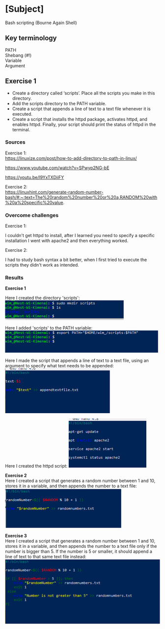 # [Subject]
Bash scripting (Bourne Again Shell)

## Key terminology
PATH  
Shebang (#!)  
Variable  
Argument

## Exercise 1
* Create a directory called ‘scripts’. Place all the scripts you make in this directory.
* Add the scripts directory to the PATH variable.
* Create a script that appends a line of text to a text file whenever it is executed.
* Create a script that installs the httpd package, activates httpd, and enables httpd. Finally, your script should print the status of httpd in the terminal.

### Sources  
Exercise 1:  
https://linuxize.com/post/how-to-add-directory-to-path-in-linux/

https://www.youtube.com/watch?v=SPwyp2NG-bE 

https://youtu.be/l9YxTXDiiFY

Exercise 2:  
https://linuxhint.com/generate-random-number-bash/#:~:text=The%20random%20number%20or%20a,RANDOM%20with%20a%20specific%20value.

### Overcome challenges
Exercise 1:  

I couldn't get httpd to install, after I learned you need to specify a specific installation I went with apache2 and then everything worked.

Exercise 2:  

I had to study bash syntax a bit better, when I first tried to execute the scripts they didn't work as intended.

### Results
**Exercise 1**  

Here I created the directory 'scripts':  
![screenshot](/00_includes/Linux/LNX-07/LNX-07-mkdir-scripts.PNG)


Here I added 'scripts' to the PATH variable:  
![screenshot](/00_includes/Linux/LNX-07/LNX-07-add-path-variable.PNG)

Here I made the script that appends a line of text to a text file, using an argument to specify what text needs to be appended:  
![screenshot](/00_includes/Linux/LNX-07/LNX-07-appendtext-script.PNG)

Here I created the httpd script: 
![screenshot](/00_includes/Linux/LNX-07/LNX-07-httpd-script.PNG)

**Exercise 2**  
Here I created a script that generates a random number between 1 and 10, stores it in a variable, and then appends the number to a text file:  
![screenshot](/00_includes/Linux/LNX-07/LNX-07-randnumber-script.PNG)

**Exercise 3**  
Here I created a script that generates a random number between 1 and 10, stores it in a variable, and then appends the number to a text file only if the number is bigger than 5. If the number is 5 or smaller, it should append a line of text to that same text file instead:  
![screenshot](/00_includes/Linux/LNX-07/LNX-07-exercise-3.PNG)

